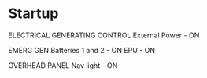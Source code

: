 # Startup
ELECTRICAL GENERATING CONTROL
External Power - ON

EMERG GEN
Batteries 1 and 2 - ON
EPU - ON

OVERHEAD PANEL
Nav light - ON
